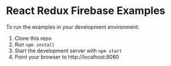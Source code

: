 React Redux Firebase Examples
=============================

To run the examples in your development environment:

1. Clone this repo
2. Run `npm install`
3. Start the development server with `npm start`
4. Point your browser to http://localhost:8080
